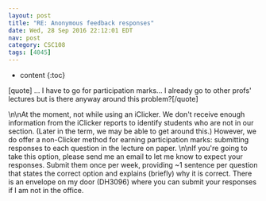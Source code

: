 ```yaml
---
layout: post
title: "RE: Anonymous feedback responses"
date: Wed, 28 Sep 2016 22:12:01 EDT
nav: post
category: CSC108
tags: [4045]
---
```


* content
{:toc}

[quote]<snip> ... I have to go for participation marks... I already go to other profs&#x27; lectures but is there anyway around this problem?[/quote]
<!-- more -->
<p>\n\nAt the moment, not while using an iClicker. We don't receive enough information from the iClicker reports to identify students who are not in our section. (Later in the term, we may be able to get around this.) However, we do offer a non-Clicker method for earning participation marks: submitting responses to each question in the lecture on paper. \n\nIf you're going to take this option, please send me an email to let me know to expect your responses. Submit them once per week, providing ~1 sentence per question that states the correct option and explains (briefly) why it is correct. There is an envelope on my door (DH3096) where you can submit your responses if I am not in the office.</p>
